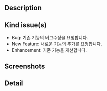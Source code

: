 ## Description

## Kind issue(s)
- Bug: 기존 기능의 버그수정을 요청합니다.
- New Feature: 새로운 기능의 추가를 요청합니다.
- Enhancement: 기존 기능을 개선합니다. 


## Screenshots

## Detail

